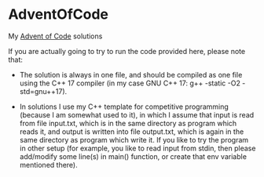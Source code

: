 # AdventOfCode
My [Advent of Code](https://adventofcode.com/) solutions

If you are actually going to try to run the code provided here, please note that:

- The solution is always in one file, and should be compiled as one file using the C++ 17 compiler (in my case GNU C++ 17: g++ -static -O2 -std=gnu++17).

- In solutions I use my C++ template for competitive programming (because I am somewhat used to it), in which I assume that input is read from file input.txt, which is in the same directory as program which reads it, and output is written into file output.txt, which is again in the same directory as program which write it. If you like to try the program in other setup (for example, you like to read input from stdin, then please add/modify some line(s) in main() function, or create that env variable mentioned there).
